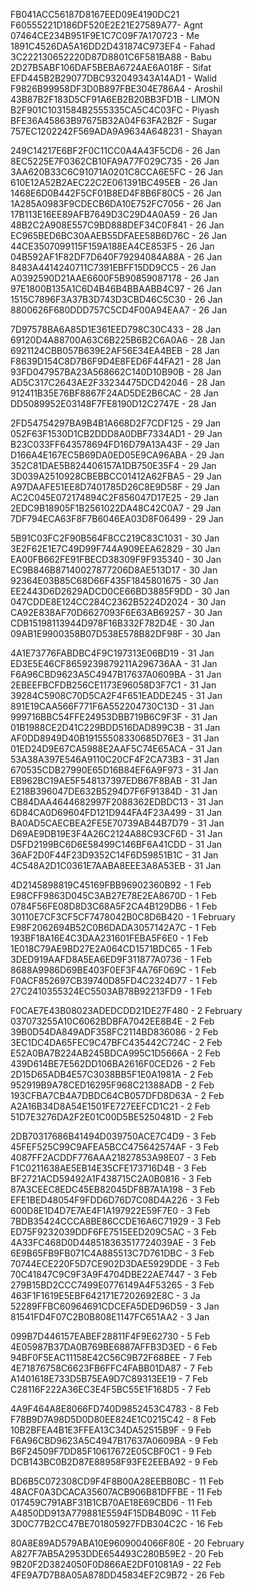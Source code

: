 FB041ACC56187D8167EED09E4190DC21 
F60555221D186DF520E2E21E27589A77- Agnt
07464CE234B951F9E1C7C09F7A170723 - Me
1891C4526DA5A16DD2D431874C973EF4 - Fahad
3C222130652220D87D8801C6F581BA88 - Babu
2D27B5ABF106DAF5BEBA6724AE6A018F - Sifat
EFD445B2B29077DBC932049343A14AD1 - Walid
F9826B99958DF3D0B897FBE304E786A4 - Aroshil
43B87B2F183D5CF91A6EB2B20BB3FD1B - LIMON
B2F901C1031584B2555335CA5C4C03FC - Piyash
BFE36A45863B97675B32A04F63FA2B2F - Sugar
757EC1202242F569ADA9A9634A648231 - Shayan

249C14217E6BF2F0C11CC0A4A43F5CD6 - 26 Jan
8EC5225E7F0362CB10FA9A77F029C735 - 26 Jan
3AA620B33C6C91071A0201C8CCA6E5FC - 26 Jan
610E12A52B2AEC22C2E061391BC495EB - 26 Jan
1468E6D0B442F5CF01B8ED4F8B6F80C5 - 26 Jan
1A285A0983F9CDECB6DA10E752FC7056 - 26 Jan
17B113E16EE89AFB7649D3C29D4A0A59 - 26 Jan
48B2C2A908E557C9BD888DEF34C0F841 - 26 Jan
EC965BED6BC30AAEB55DFAEE58B6D76C - 26 Jan
44CE3507099115F159A188EA4CE853F5 - 26 Jan
04B592AF1F82DF7D640F79294084A88A - 26 Jan
8483A4414240711C7391EBFF15DD9CC5 - 26 Jan
A0392590D21AAE6600F5B90859087178 - 26 Jan
97E1800B135A1C6D4B46B4BBAABB4C97 - 26 Jan
1515C7896F3A37B3D743D3CBD46C5C30 - 26 Jan
8800626F680DDD757C5CD4F00A94EAA7 - 26 Jan


7D97578BA6A85D1E361EED798C30C433 - 28 Jan
69120D4A88700A63C6B225B6B2C6A0A6 - 28 Jan
6921124CBB057B639E2AF56E34EA4BEB - 28 Jan
F8639D154C8D7B6F9D4E8FED6F44FA21 - 28 Jan
93FD047957BA23A568662C140D10B90B - 28 Jan
AD5C317C2643AE2F33234475DCD42046 - 28 Jan
912411B35E76BF8867F24AD5DE2B6CAC - 28 Jan
DD5089952E03148F7FE8190D12C2747E - 28 Jan

2FD54754297BA9B4B1A668D2F7CDF125 - 29 Jan
052F63F1530D1CB2DDD8A0DBF7334AD1 - 29 Jan
B23C033FF643578694FD16D79A13A43F - 29 Jan
D166A4E167EC5B69DA0ED05E9CA96ABA - 29 Jan
352C81DAE5B824406157A1DB750E35F4 - 29 Jan
3D039A2510928CBEBBCC01412A62FBA5 - 29 Jan
A97DAAFE51EE8D7401785D26C8E9D58F - 29 Jan
AC2C045E072174894C2F856047D17E25 - 29 Jan
2EDC9B18905F1B2561022DA48C42C0A7 - 29 Jan
7DF794ECA63F8F7B6046EA03D8F06499 - 29 Jan

5B91C03FC2F90B564F8CC219C83C1031 - 30 Jan
3E2F62E1E7C49D99F744A909EEA62829 - 30 Jan
EA00FB662FE91FBECD38309F9F935340 - 30 Jan
EC9B846B87140027877206D8AE513D17 - 30 Jan
92364E03B85C68D66F435F1845801675 - 30 Jan
EE2443D6D2629ADCD0CE66BD3885F9DD - 30 Jan
047CDDE8E124CC284C2362B5224D2024 - 30 Jan
CA92E838AF70D6627093F6E63AB69257 - 30 Jan
CDB15198113944D978F16B332F782D4E - 30 Jan
09AB1E9900358B07D538E578B82DF98F - 30 Jan

4A1E73776FABDBC4F9C197313E06BD19 - 31 Jan
ED3E5E46CF8659239879211A296736AA - 31 Jan
F6A96CBD9623A5C4947B17637A0609BA - 31 Jan
2EBEEFBCFDB256CE1173E96058D3F7C1 - 31 Jan
39284C5908C70D5CA2F4F651EADDE245 - 31 Jan
891E19CAA566F771F6A552204730C13D - 31 Jan
999716BBC54FFE24953DBB719B6C9F3F - 31 Jan
01B1988CE2D41C229BDD516DAD899C3B - 31 Jan
AF0DD8949D40B19155508330685D76E3 - 31 Jan
01ED24D9E67CA5988E2AAF5C74E65ACA - 31 Jan
53A38A397E546A9110C20CF4F2CA73B3 - 31 Jan
670535CDB27990E65D16B84EF6A9F973 - 31 Jan
EB962BC19AE5F548137397EDB67F8BAB - 31 Jan
E218B396047DE632B5294D7F6F91384D - 31 Jan
CB84DAA4644682997F2088362EDBDC13 - 31 Jan
6D84CA0D69604FD121D944FA4F23A499 - 31 Jan
BA0AD5CAECBEA2FE5E70739AB44B7D79 - 31 Jan
D69AE9DB19E3F4A26C2124A88C93CF6D - 31 Jan
D5FD2199BC6D6E58499C146BF6A41CDD - 31 Jan
36AF2D0F44F23D9352C14F6D59851B1C - 31 Jan
4C548A2D1C0361E7AABA8EEE3A8A53EB - 31 Jan

4D2145898819C45169FBB96902360B92 - 1 Feb
E98CFF9863D045C3AB27E78E2EA8670D - 1 Feb
0784F56FE08D8D3C68A5F2CA4B129DB6 - 1 Feb
30110E7CF3CF5CF7478042B0C8D6B420 - 1 February
E98F2062694B52C0B6DADA3057142A7C - 1 Feb
193BF18A16E4C3DAA231601FEBA5F6E0 - 1 Feb
1E018C79AE9BD27E2A064CD1571BDC65 - 1 Feb
3DED919AAFD8A5EA6ED9F311877A0736 - 1 Feb
8688A9986D69BE403F0EF3F4A76F069C - 1 Feb
F0ACF852697CB39740D85FD4C2324D77 - 1 Feb
27C2410355324EC5503AB78B92213FD9 - 1 Feb

F0CAE7E43B08023ADEDCDD21DE27F480 - 2 February
037073255A10C6062BDBFA7042EE8B4E - 2 Feb
39B0D54DA849ADF358FC2114BD836086 - 2 Feb
3EC1DC4DA65FEC9C47BFC435442C724C - 2 Feb
E52A0BA7B224AB245BDCA995C1D5666A - 2 Feb
439D614BE7E562DD106BA2616F0CED26 - 2 Feb
2D15D65ADB4E57C3038BB5F1E0A1981A - 2 Feb
952919B9A78CED16295F968C21388ADB - 2 Feb
193CFBA7CB4A7DBDC64CB057DFD8D63A - 2 Feb
A2A16B34D8A54E1501FE727EEFCD1C21 - 2 Feb
51D7E3276DA2F2E01C00D5BE5250481D - 2 Feb

2DB70317686B41494D039750ACE7C4D9 - 3 Feb
45FEF525C99C9AFEA5BCC475642574AF - 3 Feb
4087FF2ACDDF776AAA21827853A98E07 - 3 Feb
F1C0211638AE5EB14E35CFE173716D4B - 3 Feb
BF2721ACD59492A1F438715C2A0B0816 - 3 Feb
87A3CEEC8EDC45EB82045DF8B7A1A198 - 3 Feb
EFE1BED48054F9FDD6D76D7C08D4A226 - 3 Feb
600D8E1D4D7E7AE4F1A197922E59F7E0 - 3 Feb
7BDB35424CCCA8BE86CCDE16A6C71929 - 3 Feb
ED75F9232039DDF6FE7515EED209C5AC - 3 Feb
4A33FC468D0D448518363517724039AE - 3 Feb
6E9B65FB9FB071C4A885513C7D761DBC - 3 Feb
70744ECE220F5D7CE902D3DAE5929DDE - 3 Feb
70C41847C9C9F3A9F4704DBE22AE7447 - 3 Feb
279B15BD2CCC7499E0776149A4F53265 - 3 Feb
463F1F1619E5EBF642171E7202692E8C - 3 Ja
52289FFBC60964691CDCEFA5DED96D59 - 3 Jan
81541FD4F07C2B0B808E1147FC651AA2 - 3 Jan

099B7D446157EABEF28811F4F9E62730 - 5 Feb
4E05987B37DA0B769BE6887AFFB3D3ED - 6 Feb
94BF0F5EAC11158E42C56C9B72F68BEE - 7 Feb
4E71876758C6623FB6FFC4FABB01DA87 - 7 Feb
A1401618E733D5B75EA9D7C89313EE19 - 7 Feb
C28116F222A36EC3E4F5BC55E1F168D5 - 7 Feb

4A9F464A8E8066FD740D9852453C4783 - 8 Feb
F78B9D7A98D5D0D80EE824E1C0215C42 - 8 Feb
10B2BFEA4B1E3FFEA13C34DA52515B9F - 9 Feb
F6A96CBD9623A5C4947B17637A0609BA - 9 Feb
B6F24509F7DD85F10617672E05CBF0C1 - 9 Feb
DCB143BC0B2D87E88958F93FE2EEBA92 - 9 Feb

BD6B5C072308CD9F4F8B00A28EEBB0BC - 11 Feb
48ACF0A3DCACA35607ACB906B81DFFBE - 11 Feb
017459C791ABF31B1CB70AE18E69CBD6 - 11 Feb
A4850DD913A779881E5594F15DB4B09C - 11 Feb
3D0C77B2CC47BE701805927FDB304C2C - 16 Feb

80A8E89AD579ABA10E9609004066F80E - 20 February
A827F7AB5A2953DDE654493C280B59E2 - 20 Feb
9B20F2D3824050F0D866AE2DF01081A9 - 22 Feb
4FE9A7D7B8A05A878DD45834EF2C9B72 - 26 Feb
